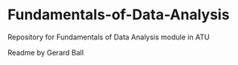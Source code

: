 # Fundamentals-of-Data-Analysis
Repository for Fundamentals of Data Analysis module in ATU

Readme by Gerard Ball